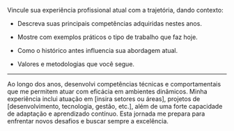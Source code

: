 Vincule sua experiência profissional atual com a trajetória, dando contexto:

- Descreva suas principais competências adquiridas nestes anos.
    
- Mostre com exemplos práticos o tipo de trabalho que faz hoje.
    
- Como o histórico antes influencia sua abordagem atual.
    
- Valores e metodologias que você segue.

---

Ao longo dos anos, desenvolvi competências técnicas e comportamentais que me permitem atuar com eficácia em ambientes dinâmicos. Minha experiência inclui atuação em [insira setores ou áreas], projetos de [desenvolvimento, tecnologia, gestão, etc.], além de uma forte capacidade de adaptação e aprendizado contínuo. Esta jornada me prepara para enfrentar novos desafios e buscar sempre a excelência.

